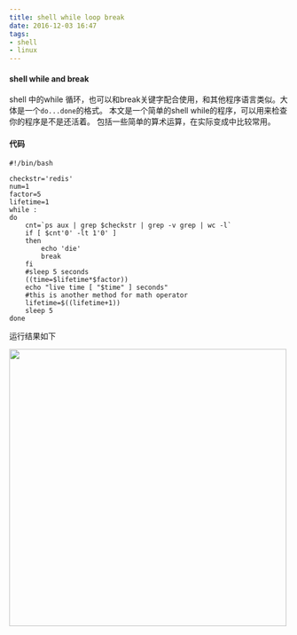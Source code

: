```yaml
---
title: shell while loop break
date: 2016-12-03 16:47
tags:
- shell
- linux
---
```


####  shell while and break

shell 中的while 循环，也可以和break关键字配合使用，和其他程序语言类似。大体是一个`do...done`的格式。
本文是一个简单的shell while的程序，可以用来检查你的程序是不是还活着。 包括一些简单的算术运算，在实际变成中比较常用。


#### 代码

```shell
#!/bin/bash

checkstr='redis'
num=1
factor=5
lifetime=1
while :
do
    cnt=`ps aux | grep $checkstr | grep -v grep | wc -l`
    if [ $cnt'0' -lt 1'0' ]
    then
        echo 'die'
        break
    fi
    #sleep 5 seconds
    ((time=$lifetime*$factor))
    echo "live time [ "$time" ] seconds"
    #this is another method for math operator
    lifetime=$((lifetime+1))
    sleep 5
done
```
运行结果如下

<img src='https://img.nofile.cc/images/2016/12/03/14807576040945.png' style="width:500px"></img>

